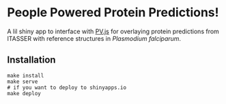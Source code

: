 # People Powered Protein Predictions!

A lil shiny app to interface with [PV.js](https://biasmv.github.io/pv/)
for overlaying protein predictions from ITASSER with 
reference structures in _Plasmodium falciparum_.

## Installation

```
make install
make serve 
# if you want to deploy to shinyapps.io
make deploy
```